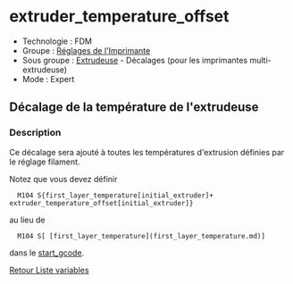 # extruder_temperature_offset

* Technologie : FDM
* Groupe : [Réglages de l'Imprimante](../printer_settings/printer_settings.md)
* Sous groupe : [Extrudeuse](../printer_settings/printer_settings.md#extrudeuse) - Décalages (pour les imprimantes multi-extrudeuse)
* Mode : Expert

## Décalage de la température de l'extrudeuse

### Description

Ce décalage sera ajouté à toutes les températures d'extrusion définies par le réglage filament.

Notez que vous devez définir 
  
      M104 S{first_layer_temperature[initial_extruder]+ extruder_temperature_offset[initial_extruder]}
  
  au lieu de 
  
      M104 S[ [first_layer_temperature](first_layer_temperature.md)]
  
  dans le [start_gcode](start_gcode.md).

[Retour Liste variables](variable_list.md)

